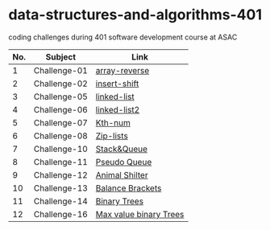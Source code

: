 # data-structures-and-algorithms-401
coding challenges during 401 software development course at ASAC


| No. | Subject | Link |
|-----|-----|-----|
| 1 | Challenge-01 | [array-reverse](https://github.com/Yousef27h/data-structures-and-algorithms-401/blob/main/challenges/array-reverse-challenge/README.md) |
| 2 | Challenge-02 | [insert-shift](https://github.com/Yousef27h/data-structures-and-algorithms-401/tree/main/challenges/array-insert-shift-challenge) |
| 3 | Challenge-05 | [linked-list](https://github.com/Yousef27h/data-structures-and-algorithms-401/blob/main/challenges/linked-list/README.md) |
| 4 | Challenge-06 | [linked-list2](https://github.com/Yousef27h/data-structures-and-algorithms-401/blob/main/challenges/linked-list/README.md) |
| 5 | Challenge-07 | [Kth-num](https://github.com/Yousef27h/data-structures-and-algorithms-401/blob/main/challenges/linked-list/README.md) |
| 6 | Challenge-08 | [Zip-lists](https://github.com/Yousef27h/data-structures-and-algorithms-401/blob/main/challenges/linked-list/README.md) |
| 7 | Challenge-10 | [Stack&Queue](https://github.com/Yousef27h/data-structures-and-algorithms-401/blob/main/challenges/linked-list/README.md) |
| 8 | Challenge-11 | [Pseudo Queue](https://github.com/Yousef27h/data-structures-and-algorithms-401/blob/main/challenges/linked-list/README.md) |
|9 | Challenge-12 | [Animal Shilter](https://github.com/Yousef27h/data-structures-and-algorithms-401/blob/main/challenges/linked-list/README.md) |
|10 | Challenge-13 | [Balance Brackets](https://github.com/Yousef27h/data-structures-and-algorithms-401/blob/main/challenges/linked-list/README.md) |
|11 | Challenge-14 | [Binary Trees](https://github.com/Yousef27h/data-structures-and-algorithms-401/blob/main/challenges/trees/README.md) |
|12 | Challenge-16 | [Max value binary Trees](https://github.com/Yousef27h/data-structures-and-algorithms-401/blob/main/challenges/trees/README.md) |